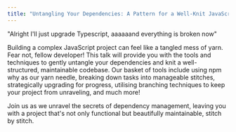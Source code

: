 ```yaml
---
title: "Untangling Your Dependencies: A Pattern for a Well-Knit JavaScript Project"
---
```


"Alright I'll just upgrade Typescript, aaaaaand everything is broken now"

Building a complex JavaScript project can feel like a tangled mess of yarn. Fear not, fellow developer! This talk will provide you with the tools and techniques to gently untangle your dependencies and knit a well-structured, maintainable codebase. Our basket of tools include using npm why as our yarn needle, breaking down tasks into manageable stitches, strategically upgrading for progress, utilising branching techniques to keep your project from unraveling, and much more! 

Join us as we unravel the secrets of dependency management, leaving you with a project that's not only functional but beautifully maintainable, stitch by stitch. 